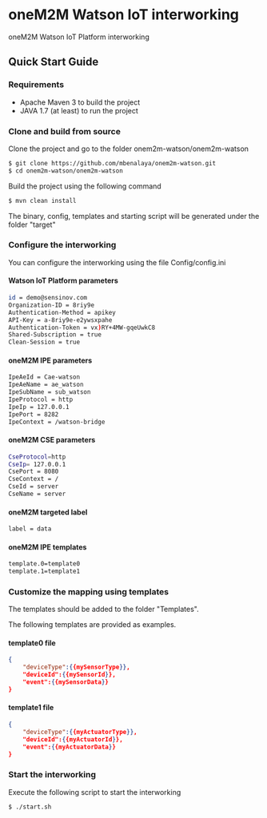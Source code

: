 # oneM2M Watson IoT interworking
oneM2M Watson IoT Platform interworking

## Quick Start Guide

### Requirements
* Apache Maven 3 to build the project
* JAVA 1.7 (at least) to run the project


### Clone and build from source
Clone the project and go to the folder onem2m-watson/onem2m-watson
```sh
$ git clone https://github.com/mbenalaya/onem2m-watson.git
$ cd onem2m-watson/onem2m-watson
```
Build the project using the following command
```sh
$ mvn clean install
```
The binary, config, templates and starting script will be generated under the folder "target"

### Configure the interworking
You can configure the interworking using the file Config/config.ini

#### Watson IoT Platform parameters
```sh
id = demo@sensinov.com
Organization-ID = 8riy9e
Authentication-Method = apikey
API-Key = a-8riy9e-e2ywsxpahe
Authentication-Token = vx)RY+4MW-gqeUwkC8
Shared-Subscription = true
Clean-Session = true
```

#### oneM2M IPE parameters
```sh
IpeAeId = Cae-watson
IpeAeName = ae_watson
IpeSubName = sub_watson
IpeProtocol = http
IpeIp = 127.0.0.1
IpePort = 8282
IpeContext = /watson-bridge
```
#### oneM2M CSE parameters
```sh
CseProtocol=http
CseIp= 127.0.0.1
CsePort = 8080
CseContext = /
CseId = server
CseName = server
```

#### oneM2M targeted label
```sh
label = data
```

#### oneM2M IPE templates
```sh
template.0=template0
template.1=template1
```

### Customize the mapping using templates
The templates should be added to the folder "Templates".

The following templates are provided as examples.

#### template0 file
```json
{
	"deviceType":{{mySensorType}},
	"deviceId":{{mySensorId}},
	"event":{{mySensorData}}
}
```
#### template1 file
```json
{
	"deviceType":{{myActuatorType}},
	"deviceId":{{myActuatorId}},
	"event":{{myActuatorData}}
}
```
### Start the interworking
Execute the following script to start the interworking
```sh
$ ./start.sh
```



